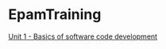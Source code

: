 # EpamTraining

[Unit 1 - Basics of software code development](https://github.com/liakhauPavel1991/EpamTraining/tree/master/src)
